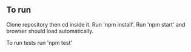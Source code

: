 
## To run

Clone repository then cd inside it. Run 'npm install'. Run 'npm start' and browser should load automatically.

To run tests run 'npm test'


